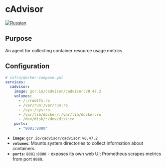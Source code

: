 # cAdvisor
[![Russian](https://img.shields.io/badge/lang-Russian-blue.svg)](../../../ru/infra/cadvisor/index.md)

## Purpose

An agent for collecting container resource usage metrics.

## Configuration

```yaml
# infra/docker-compose.yml
services:
  cadvisor:
    image: gcr.io/cadvisor/cadvisor:v0.47.2
    volumes:
      - /:/rootfs:ro
      - /var/run:/var/run:ro
      - /sys:/sys:ro
      - /var/lib/docker/:/var/lib/docker:ro
      - /dev/disk/:/dev/disk:ro
    ports:
      - "8081:8080"
```

- **`image`**: `gcr.io/cadvisor/cadvisor:v0.47.2`
- **`volumes`**: Mounts system directories to collect information about containers.
- **`ports`**: `8081:8080` - exposes its own web UI; Prometheus scrapes metrics from port `8080`.